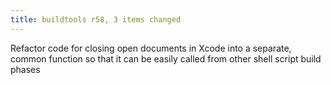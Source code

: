 ```yaml
---
title: buildtools r58, 3 items changed
---
```


Refactor code for closing open documents in Xcode into a separate, common function so that it can be easily called from other shell script build phases
